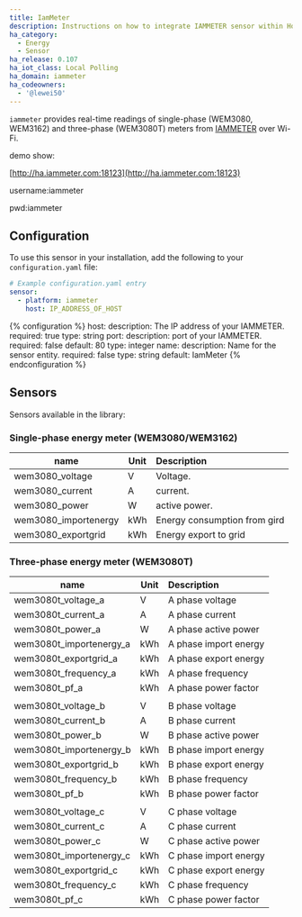 ```yaml
---
title: IamMeter
description: Instructions on how to integrate IAMMETER sensor within Home Assistant.
ha_category:
  - Energy
  - Sensor
ha_release: 0.107
ha_iot_class: Local Polling
ha_domain: iammeter
ha_codeowners:
  - '@lewei50'
---
```


`iammeter` provides real-time readings of single-phase (WEM3080, WEM3162) and three-phase (WEM3080T) meters from [IAMMETER](https://www.iammeter.com) over Wi-Fi.

  
demo show:

[http://ha.iammeter.com:18123](http://ha.iammeter.com:18123)

username:iammeter

pwd:iammeter

## Configuration

To use this sensor in your installation, add the following to your `configuration.yaml` file:

```yaml
# Example configuration.yaml entry
sensor:
  - platform: iammeter
    host: IP_ADDRESS_OF_HOST
```

{% configuration %}
host:
  description: The IP address of your IAMMETER.
  required: true
  type: string
port:
  description: port of your IAMMETER.
  required: false
  default: 80
  type: integer
name:
  description: Name for the sensor entity.
  required: false
  type: string
  default: IamMeter
{% endconfiguration %}

## Sensors

Sensors available in the library:

### Single-phase energy meter (WEM3080/WEM3162)

| name               | Unit | Description                                           |
|--------------------|------|:-----------------------------------------------------------------------------|
| wem3080_voltage       | V    | Voltage.                                     |
| wem3080_current       | A    | current.                                           |
| wem3080_power         | W    | active power.                                    |
| wem3080_importenergy  | kWh  | Energy consumption from gird |
| wem3080_exportgrid    | kWh  | Energy export to grid    |

### Three-phase energy meter (WEM3080T)

| name               | Unit | Description                                           |
|--------------------|------|:-----------------------------------------------------------------------------|
| wem3080t_voltage_a      | V    | A phase voltage       |
| wem3080t_current_a      | A    | A phase current |
| wem3080t_power_a        | W    | A phase active power  |
| wem3080t_importenergy_a | kWh  | A phase import energy |
| wem3080t_exportgrid_a   | kWh  | A phase export energy |
| wem3080t_frequency_a    | kWh  | A phase frequency     |
| wem3080t_pf_a           | kWh  | A phase power factor  |
|                       |      |                |
| wem3080t_voltage_b      | V    | B phase voltage       |
| wem3080t_current_b      | A    | B phase current       |
| wem3080t_power_b        | W    | B phase active power  |
| wem3080t_importenergy_b | kWh  | B phase import energy |
| wem3080t_exportgrid_b   | kWh  | B phase export energy |
| wem3080t_frequency_b    | kWh  | B phase frequency     |
| wem3080t_pf_b           | kWh | B phase power factor  |
|                       |      |                |
| wem3080t_voltage_c      | V    | C phase voltage       |
| wem3080t_current_c      | A    | C phase current |
| wem3080t_power_c        | W    | C phase active power |
| wem3080t_importenergy_c | kWh  | C phase import energy |
| wem3080t_exportgrid_c   | kWh  | C phase export energy |
| wem3080t_frequency_c    | kWh  | C phase frequency |
| wem3080t_pf_c           | kWh  | C phase power factor |
